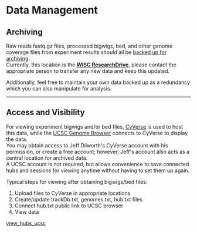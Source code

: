 # Data Management  
  
## Archiving  
  
Raw reads fastq.gz files, processed bigwigs, bed, and other genome coverage files from experiment results should all be <ins>backed up for archiving</ins>.  
Currently, this location is the <ins>**WISC ResearchDrive**</ins>, please contact the appropriate person to transfer any new data and keep this updated.  

Additionally, feel free to maintain your own data backed up as a redundancy which you can also manipulate for analysis.  

___  

## Access and Visibility  

For viewing experiment bigwigs and/or bed files, <a href="https://www.cyverse.org/">CyVerse</a> is used to host this data, while the <a href="https://genome.ucsc.edu/">UCSC Genome Browser</a> connects to CyVerse to display the data.  
You may obtain access to Jeff Dilworth's CyVerse account with his permission, or create a free account; however, Jeff's account also acts as a central location for archived data.  
A UCSC account is not required, but allows convenience to save connected hubs and sessions for viewing anytime without having to set them up again.  

Typical steps for viewing after obtaining bigwigs/bed files:  
<ol>  
  <li>Upload files to CyVerse in appropriate locations</li>  
  <li>Create/update trackDb.txt, genomes.txt, hub.txt files</li>  
  <li>Connect hub.txt public link to UCSC browser</li>  
  <li>View data</li>  
</ol>  
  
[view_hubs_ucsc](view_hubs_ucsc.pdf)  
